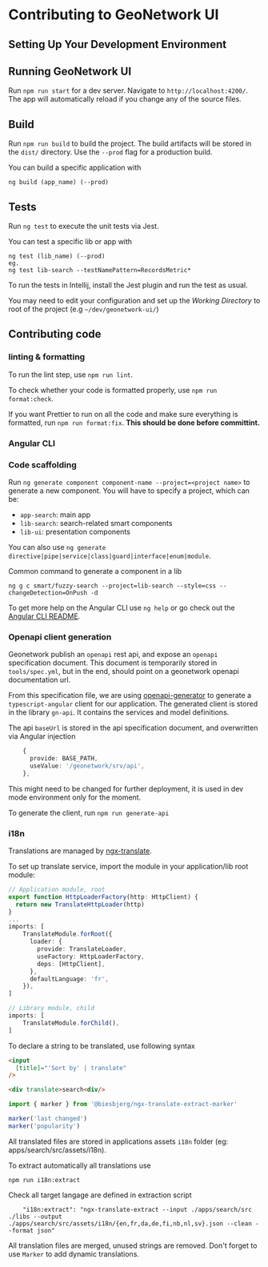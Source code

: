 # Contributing to GeoNetwork UI

## Setting Up Your Development Environment



## Running GeoNetwork UI

Run `npm run start` for a dev server. Navigate to `http://localhost:4200/`. 
The app will automatically reload if you change any of the source files.

## Build
Run `npm run build` to build the project. The build artifacts will be stored in the `dist/` directory. Use the `--prod` flag for a production build.

You can build a specific application with
```shell script
ng build (app_name) (--prod)
```

## Tests
Run `ng test` to execute the unit tests via Jest.

You can test a specific lib or app with
```shell script
ng test (lib_name) (--prod)
eg. 
ng test lib-search --testNamePattern=RecordsMetric*
```

To run the tests in Intellij, install the Jest plugin and run the test as usual.

You may need to edit your configuration and set up the *Working Directory* to root of the project (e.g `~/dev/geonetwork-ui/`)


## Contributing code

### linting & formatting

To run the lint step, use `npm run lint`.

To check whether your code is formatted properly, use `npm run format:check`.

If you want Prettier to run on all the code and make sure everything is formatted, run `npm run format:fix`.
**This should be done before committint.**

### Angular CLI

### Code scaffolding

Run `ng generate component component-name --project=<project name>` to generate a new component. You will have to specify a project, which can be:
* `app-search`: main app
* `lib-search`: search-related smart components
* `lib-ui`: presentation components

You can also use `ng generate directive|pipe|service|class|guard|interface|enum|module`.

Common command to generate a component in a lib
```shell script
ng g c smart/fuzzy-search --project=lib-search --style=css --changeDetection=OnPush -d
```
To get more help on the Angular CLI use `ng help` or go check out the [Angular CLI README](https://github.com/angular/angular-cli/blob/master/README.md).

### Openapi client generation

Geonetwork publish an `openapi` rest api, and expose an `openapi` specification document.
This document is temporarily stored in `tools/spec.yml`, but in the end, should point on a geonetwork openapi documentation url.

From this specification file, we are using [openapi-generator](https://openapi-generator.tech/) to generate a `typescript-angular` client for our application.
The generated client is stored in the library `gn-api`. It contains the services and model definitions.

The api `baseUrl` is stored in the api specification document, and overwritten via Angular injection
```typescript
    {
      provide: BASE_PATH,
      useValue: '/geonetwork/srv/api',
    },
```
This might need to be changed for further deployment, it is used in dev mode environment only for the moment.

To generate the client, run `npm run generate-api`

### i18n

Translations are managed by [ngx-translate](https://github.com/ngx-translate/core).

To set up translate service, import the module in your application/lib root module:
```typescript
// Application module, root
export function HttpLoaderFactory(http: HttpClient) {
  return new TranslateHttpLoader(http)
}
...
imports: [
    TranslateModule.forRoot({
      loader: {
        provide: TranslateLoader,
        useFactory: HttpLoaderFactory,
        deps: [HttpClient],
      },
      defaultLanguage: 'fr',
    }),
]

// Library module, child
imports: [
    TranslateModule.forChild(),
]
```

To declare a string to be translated, use following syntax
```html
<input
  [title]="'Sort by' | translate"
/>

<div translate>search<div/>
```
``` typescript
import { marker } from '@biesbjerg/ngx-translate-extract-marker'

marker('last changed')
marker('popularity')
```

All translated files are stored in applications assets `i18n` folder (eg: apps/search/src/assets/i18n).

To extract automatically all translations use
```shell script
npm run i18n:extract
```

Check all target langage are defined in extraction script
```shell script
    "i18n:extract": "ngx-translate-extract --input ./apps/search/src  ./libs --output ./apps/search/src/assets/i18n/{en,fr,da,de,fi,nb,nl,sv}.json --clean --format json"
```

All translation files are merged, unused strings are removed. Don't forget to use `Marker` to add dynamic translations.